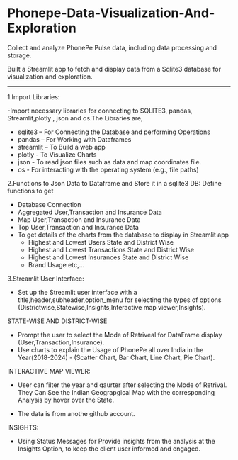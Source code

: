 # Phonepe-Data-Visualization-And-Exploration

Collect and analyze PhonePe Pulse data, including data processing and storage. 

Built a Streamlit app to fetch and display data from a Sqlite3 database for visualization and exploration.

-------------------------------------------------------------------------------------------------------
1.Import Libraries:
 
 -Import necessary libraries for connecting to SQLITE3, pandas, Streamlit,plotly , json and os.The Libraries are,
   - sqlite3 – For Connecting the Database and performing Operations
   - pandas – For Working with Dataframes
   - streamlit – To Build a web app
   - plotly - To Visualize Charts
   - json - To read json files such as data and map coordinates file.
   - os - For interacting with the operating system (e.g., file paths)

2.Functions to Json Data to Dataframe and Store it in a sqlite3 DB:
Define functions to get
  - Database Connection
  - Aggregated User,Transaction and Insurance Data
  - Map User,Transaction and Insurance Data
  - Top User,Transaction and Insurance Data
  - To get details of the charts from the database to display in Streamlit app
       - Highest and Lowest Users State and District Wise
       - Highest and Lowest Transactions State and District Wise
       - Highest and Lowest Insurances State and District Wise
       - Brand Usage etc,...

3.Streamlit User Interface:
  - Set up the Streamlit user interface with a title,header,subheader,option_menu for selecting the types of options (Districtwise,Statewise,Insights,Interactive map viewer,Insights).

 STATE-WISE AND DISTRICT-WISE
 - Prompt the user to select the Mode of Retriveal for DataFrame display (User,Transaction,Insurance).
 - Use charts to explain the Usage of PhonePe all over India in the Year(2018-2024) - (Scatter Chart, Bar Chart, Line Chart, Pie Chart).

INTERACTIVE MAP VIEWER:
 - User can filter the year and qaurter after selecting the Mode of Retrival. They Can See the Indian Geograpgical Map with the corresponding Analysis by hover over the State.


- The data is from anothe github account.

INSIGHTS:
 - Using Status Messages for Provide insights from the analysis at the Insights Option, to keep the client user informed and engaged.
